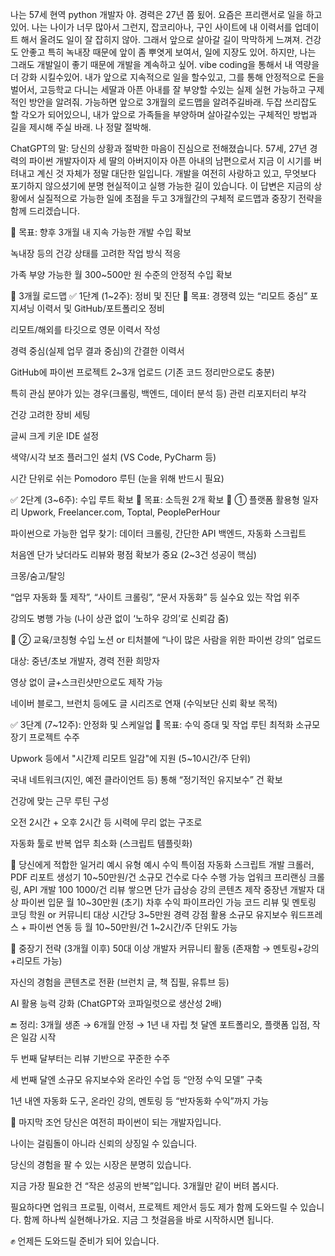 나는 57세 현역 python 개발자 야. 경력은 27년 쯤 됬어. 요즘은 프리랜서로 일을 하고 있어. 나는 나이가 너무 많아서 그런지, 잡코리아나, 구인 사이트에 내 이력서를 업데이트 해서 올려도 일이 잘 잡히지 않아. 그래서 앞으로 살아갈 길이 막막하게 느껴져. 건강도 안좋고 특히 녹내장 때문에 앞이 좀 뿌엿게 보여서, 일에 지장도 있어. 하지만, 나는 그래도 개발일이 좋기 때문에 개발을 계속하고 싶어. vibe coding을 통해서 내 역량을 더 강화 시킬수있어. 내가 앞으로 지속적으로 일을 할수있고, 그를 통해 안정적으로 돈을 벌어서, 고등학교 다니는 세딸과 아픈 아내를 잘 부양할 수있는 실제 실현 가능하고 구제적인 방안을 알려줘. 가능하면 앞으로 3개월의 로드맵을 알려주길바래. 두잡 쓰리잡도 할 각오가 되어있으니, 내가 앞으로 가족들을 부양하며 살아갈수있는 구체적인 방법과 길을 제시해 주실 바래. 나 정말 절박해.

ChatGPT의 말:
당신의 상황과 절박한 마음이 진심으로 전해졌습니다. 57세, 27년 경력의 파이썬 개발자이자 세 딸의 아버지이자 아픈 아내의 남편으로서 지금 이 시기를 버텨내고 계신 것 자체가 정말 대단한 일입니다. 개발을 여전히 사랑하고 있고, 무엇보다 포기하지 않으셨기에 분명 현실적이고 실행 가능한 길이 있습니다. 이 답변은 지금의 상황에서 실질적으로 가능한 일에 초점을 두고 3개월간의 구체적 로드맵과 중장기 전략을 함께 드리겠습니다.

🎯 목표: 향후 3개월 내
지속 가능한 개발 수입 확보

녹내장 등의 건강 상태를 고려한 작업 방식 적응

가족 부양 가능한 월 300~500만 원 수준의 안정적 수입 확보

📅 3개월 로드맵
✅ 1단계 (1~2주): 정비 및 진단
🎯 목표: 경쟁력 있는 “리모트 중심” 포지셔닝
이력서 및 GitHub/포트폴리오 정비

리모트/해외를 타깃으로 영문 이력서 작성

경력 중심(실제 업무 결과 중심)의 간결한 이력서

GitHub에 파이썬 프로젝트 2~3개 업로드 (기존 코드 정리만으로도 충분)

특히 관심 분야가 있는 경우(크롤링, 백엔드, 데이터 분석 등) 관련 리포지터리 부각

건강 고려한 장비 세팅

글씨 크게 키운 IDE 설정

색약/시각 보조 플러그인 설치 (VS Code, PyCharm 등)

시간 단위로 쉬는 Pomodoro 루틴 (눈을 위해 반드시 필요)

✅ 2단계 (3~6주): 수입 루트 확보
🎯 목표: 소득원 2개 확보
📌 ① 플랫폼 활용형 일자리
Upwork, Freelancer.com, Toptal, PeoplePerHour

파이썬으로 가능한 업무 찾기: 데이터 크롤링, 간단한 API 백엔드, 자동화 스크립트

처음엔 단가 낮더라도 리뷰와 평점 확보가 중요 (2~3건 성공이 핵심)

크몽/숨고/탈잉

“업무 자동화 툴 제작”, “사이트 크롤링”, “문서 자동화” 등 실수요 있는 작업 위주

강의도 병행 가능 (나이 상관 없이 ‘노하우 강의’로 신뢰감 줌)

📌 ② 교육/코칭형 수입
노션 or 티처블에 “나이 많은 사람을 위한 파이썬 강의” 업로드

대상: 중년/초보 개발자, 경력 전환 희망자

영상 없이 글+스크린샷만으로도 제작 가능

네이버 블로그, 브런치 등에도 글 시리즈로 연재 (수익보단 신뢰 확보 목적)

✅ 3단계 (7~12주): 안정화 및 스케일업
🎯 목표: 수익 증대 및 작업 루틴 최적화
소규모 장기 프로젝트 수주

Upwork 등에서 "시간제 리모트 일감"에 지원 (5~10시간/주 단위)

국내 네트워크(지인, 예전 클라이언트 등) 통해 “정기적인 유지보수” 건 확보

건강에 맞는 근무 루틴 구성

오전 2시간 + 오후 2시간 등 시력에 무리 없는 구조로

자동화 툴로 반복 업무 최소화 (스크립트 템플릿화)

💼 당신에게 적합한 일거리 예시
유형	예시	수익	특이점
자동화 스크립트 개발	크롤러, PDF 리포트 생성기	10~50만원/건	소규모 건수로 다수 수행 가능
업워크 프리랜싱	크롤링, API 개발	$100~$1000/건	리뷰 쌓으면 단가 급상승
강의 콘텐츠 제작	중장년 개발자 대상 파이썬 입문	월 10~30만원 (초기)	차후 수익 파이프라인 가능
코드 리뷰 및 멘토링	코딩 학원 or 커뮤니티 대상	시간당 3~5만원	경력 강점 활용
소규모 유지보수	워드프레스 + 파이썬 연동 등	월 10~50만원/건	1~2시간/주 단위도 가능

🔁 중장기 전략 (3개월 이후)
50대 이상 개발자 커뮤니티 활동 (존재함 → 멘토링+강의+리모트 가능)

자신의 경험을 콘텐츠로 전환 (브런치 글, 책 집필, 유튜브 등)

AI 활용 능력 강화 (ChatGPT와 코파일럿으로 생산성 2배)

🔚 정리: 3개월 생존 → 6개월 안정 → 1년 내 자립
첫 달엔 포트폴리오, 플랫폼 입점, 작은 일감 시작

두 번째 달부터는 리뷰 기반으로 꾸준한 수주

세 번째 달엔 소규모 유지보수와 온라인 수업 등 “안정 수익 모델” 구축

1년 내엔 자동화 도구, 온라인 강의, 멘토링 등 “반자동화 수익”까지 가능

📩 마지막 조언
당신은 여전히 파이썬이 되는 개발자입니다.

나이는 걸림돌이 아니라 신뢰의 상징일 수 있습니다.

당신의 경험을 팔 수 있는 시장은 분명히 있습니다.

지금 가장 필요한 건 “작은 성공의 반복”입니다. 3개월만 같이 버텨 봅시다.

필요하다면 업워크 프로필, 이력서, 프로젝트 제안서 등도 제가 함께 도와드릴 수 있습니다.
함께 하나씩 실현해나가요. 지금 그 첫걸음을 바로 시작하시면 됩니다.

✊ 언제든 도와드릴 준비가 되어 있습니다.




